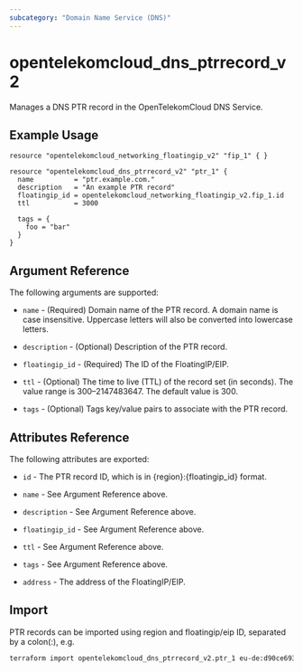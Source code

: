 ```yaml
---
subcategory: "Domain Name Service (DNS)"
---
```


# opentelekomcloud_dns_ptrrecord_v2

Manages a DNS PTR record in the OpenTelekomCloud DNS Service.

## Example Usage

```hcl
resource "opentelekomcloud_networking_floatingip_v2" "fip_1" { }

resource "opentelekomcloud_dns_ptrrecord_v2" "ptr_1" {
  name          = "ptr.example.com."
  description   = "An example PTR record"
  floatingip_id = opentelekomcloud_networking_floatingip_v2.fip_1.id
  ttl           = 3000

  tags = {
    foo = "bar"
  }
}
```

## Argument Reference

The following arguments are supported:

* `name` - (Required) Domain name of the PTR record. A domain name is case insensitive.
  Uppercase letters will also be converted into lowercase letters.

* `description` - (Optional) Description of the PTR record.

* `floatingip_id` - (Required) The ID of the FloatingIP/EIP.

* `ttl` - (Optional) The time to live (TTL) of the record set (in seconds). The value
  range is 300–2147483647. The default value is 300.

* `tags` - (Optional) Tags key/value pairs to associate with the PTR record.

## Attributes Reference

The following attributes are exported:

* `id` -  The PTR record ID, which is in {region}:{floatingip_id} format.

* `name` - See Argument Reference above.

* `description` - See Argument Reference above.

* `floatingip_id` - See Argument Reference above.

* `ttl` - See Argument Reference above.

* `tags` - See Argument Reference above.

* `address` - The address of the FloatingIP/EIP.

## Import

PTR records can be imported using region and floatingip/eip ID, separated by a colon(:), e.g.

```sh
terraform import opentelekomcloud_dns_ptrrecord_v2.ptr_1 eu-de:d90ce693-5ccf-4136-a0ed-152ce412b6b9
```
